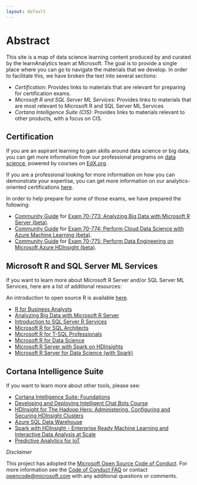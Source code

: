 ```yaml
---
layout: default
---
```


# Abstract

This site is a map of data science learning content produced by and curated by the learnAnalytics team at Microsoft. The goal is to provide
a single place where you can go to navigate the materials that we develop. In order to facilitate this, we have broken the 
text into several sections:

- *Certification*: Provides links to materials that are relevant for preparing for certification exams.
- *Microsoft R and SQL Server ML Services*: Provides links to materials that are most relevant to Microsoft R and SQL Server ML Services
- *Cortana Intelligence Suite (CIS)*: Provides links to materials relevant to other products, with a focus on CIS.


## Certification

If you are an aspirant learning to gain skills around data science or big data, you can get more information from
our professional programs on [data science](https://academy.microsoft.com/en-us/professional-program/data-science/),
powered by courses on [EdX.org](https://www.edx.org/course/?search_query=Microsoft&subject=Data%20Analysis%20%26%20Statistics).

If you are a professional looking for more information on how you can demonstrate your expertise, 
you can get more information on our analytics-oriented certifications [here](http://learnanalytics.microsoft.com/home/certifications).

In order to help prepare for some of those exams, we have prepared the following:

- [Community Guide](cert_guides/certification_70-773_community_guide) for [Exam 70-773: Analyzing Big Data with Microsoft R Server (beta)](https://www.microsoft.com/en-us/learning/exam-70-773.aspx).
- [Community Guide](cert_guides/certification_70-774_community_guide.html) for [Exam 70-774: Perform Cloud Data Science with Azure Machine Learning (beta)](https://www.microsoft.com/en-us/learning/exam-70-774.aspx).
- [Community Guide](cert_guides/certification_70-775_community_guide) for [Exam 70-775: Perform Data Engineering on Microsoft Azure HDInsight (beta)](https://www.microsoft.com/en-us/learning/exam-70-775.aspx).


## Microsoft R and SQL Server ML Services

If you want to learn more about Microsoft R Server and/or SQL Server ML Services, here are a list of additional resources:

An introduction to open source R is available [here](https://notebooks.azure.com/jreynolds/libraries/intro_r).

- [R for Business Analysts](https://github.com/Azure/LearnAnalytics-RforBusinessAnalysts)
- [Analyzing Big Data with Microsoft R Server](https://github.com/Azure/LearnAnalytics-AnalyzingBigDataWithMRS)
- [Introduction to SQL Server R Services](https://github.com/Azure/LearnAnalytics-SQLServerRServices)
- [Microsoft R for SQL Architects](https://github.com/Azure/LearnAnalytics-MicrosoftRforArchitects)
- [Microsoft R for T-SQL Professionals](https://github.com/Azure/LearnAnalytics-MicrosoftRforSQLServerProfessional)
- [Microsoft R for Data Science](https://azure.github.io/LearnAnalytics-mr4ds/)
- [Microsoft R Server with Spark on HDInsights](https://github.com/Azure/LearnAnalytics-mrs-spark)
- [Microsoft R Server for Data Science (with Spark)](https://github.com/Azure/LearnAnalytics-mr4ds-spark)

## Cortana Intelligence Suite

If you want to learn more about other tools, please see:

- [Cortana Intelligence Suite: Foundations](https://github.com/Azure/LearnAnalytics-CISFoundations)
- [Developing and Deploying Intelligent Chat Bots Course](https://github.com/Azure/bot-education)
- [HDInsight for The Hadoop Hero: Administering, Configuring and Securing HDInsight Clusters](https://github.com/Azure/learnAnalytics-HDI-Hero)
- [Azure SQL Data Warehouse](https://github.com/Azure/LearnAnalytics-sqldwintro-instructorled)
- [Spark with HDInsight - Enterprise Ready Machine Learning and Interactive Data Analysis at Scale](https://github.com/Azure/learnAnalytics-SparkML)
- [Predictive Analytics for IoT](https://github.com/Azure/LearnAnalytics-PredictiveAnalyticsForIoT)

*Disclaimer*

This project has adopted the [Microsoft Open Source Code of Conduct](https://opensource.microsoft.com/codeofconduct/). For more information see the [Code of Conduct FAQ](https://opensource.microsoft.com/codeofconduct/faq/) or contact [opencode@microsoft.com](mailto:opencode@microsoft.com) with any additional questions or comments.